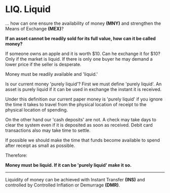 # LIQ. Liquid

... how can one ensure the availability of money **(MNY)** and strengthen the Means of Exchange **(MEX)**?


**If an asset cannot be readily sold for its full value, how can it be called money?**

If someone owns an apple and it is worth $10.  Can he exchange it for $10?  Only if the market is liquid. If there is only one buyer he may demand a lower price if the seller is desperate.

Money must be readily available and 'liquid.'

Is our current money 'purely liquid'?  First we must define 'purely liquid'.  An asset is purely liquid if it can be used in exchange the instant it is received.

Under this definition our current paper money is 'purely liquid' if you ignore the time it takes to travel from the physical location of receipt to the physical location of spending.

On the other hand our 'cash deposits' are not.  A check may take days to clear the system even if it is deposited as soon as received.  Debit card transactions also may take time to settle.

If possible we should make the time that funds become available to spend after receipt as small as possible.


Therefore:

**Money must be liquid.  If it can be 'purely liquid' make it so.**

----------

Liquidity of money can be achieved with Instant Transfer **(INS)** and controlled by Controlled Inflation or Demurrage **(DMR)**.

